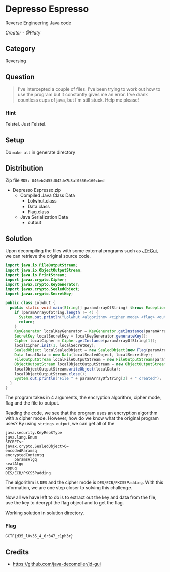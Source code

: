 # Depresso Espresso
Reverse Engineering Java code

<i>Creator - @Platy</i>

## Category
Reversing

## Question
>I've intercepted a couple of files. I've been trying to work out how to use the program but it constantly gives me an error. I've drank countless cups of java, but I'm still stuck. Help me please!

### Hint
Feistel. Just Feistel.

## Setup
Do `make all` in generate directory

## Distribution
Zip file `MD5: 046eb2455d042de7b8af0556e160cbed`
- Depresso Espresso.zip
	- Compiled Java Class Data
		- Lolwhut.class
		- Data.class
		- Flag.class
	- Java Serialization Data
		- output

## Solution
Upon decompiling the files with some external programs such as [JD-Gui](http://jd.benow.ca/), we can retrieve the original source code.
```java
import java.io.FileOutputStream;
import java.io.ObjectOutputStream;
import java.io.PrintStream;
import javax.crypto.Cipher;
import javax.crypto.KeyGenerator;
import javax.crypto.SealedObject;
import javax.crypto.SecretKey;

public class Lolwhut {
  public static void main(String[] paramArrayOfString) throws Exception {
    if (paramArrayOfString.length != 4) {
      System.out.println("Lolwhut <algorithm> <cipher mode> <flag> <output file>");
      return;
    }
    KeyGenerator localKeyGenerator = KeyGenerator.getInstance(paramArrayOfString[0]);
    SecretKey localSecretKey = localKeyGenerator.generateKey();
    Cipher localCipher = Cipher.getInstance(paramArrayOfString[1]);
    localCipher.init(1, localSecretKey);
    SealedObject localSealedObject = new SealedObject(new Flag(paramArrayOfString[2]), localCipher);
    Data localData = new Data(localSealedObject, localSecretKey);
    FileOutputStream localFileOutputStream = new FileOutputStream(paramArrayOfString[3]);
    ObjectOutputStream localObjectOutputStream = new ObjectOutputStream(localFileOutputStream);
    localObjectOutputStream.writeObject(localData);
    localObjectOutputStream.close();
    System.out.println("File " + paramArrayOfString[3] + " created");
  }
}
```
The program takes in 4 arguments, the encryption algorithm, cipher mode, flag and the file to output.

Reading the code, we see that the program uses an encryption algorithm with a cipher mode. However, how do we know what the original program uses? By using `strings output`, we can get all of the 
```
java.security.KeyRep$Type
java.lang.Enum
SECRETsr
javax.crypto.SealedObject>6=
encodedParamsq
encryptedContentq
	paramsAlgq
sealAlgq
xppuq
DES/ECB/PKCS5Padding
```
The algorithm is `DES` and the cipher mode is `DES/ECB/PKCS5Padding`. With this information, we are one step closer to solving this challenge.

Now all we have left to do is to extract out the key and data from the file, use the key to decrypt the flag object and to get the flag.

Working solution in solution directory.

### Flag
`GCTF{d35_l0v35_4_6r347_c1ph3r}`

## Credits
- https://github.com/java-decompiler/jd-gui

